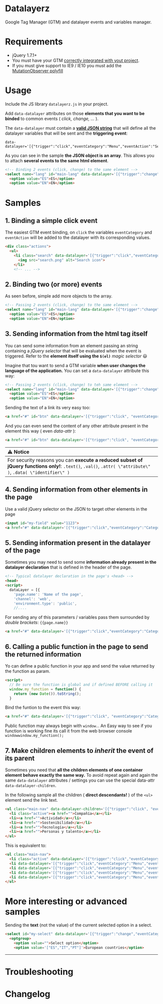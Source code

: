 # Datalayerz
Google Tag Manager (GTM) and datalayer events and variables manager.

# Requirements

- jQuery 1.7.1+
- You must have your GTM [correctly integrated with yout project](https://developers.google.com/tag-manager/quickstart).
- If you must give support to IE9 / IE10 you must add the [MutationObserver polyfill](https://github.com/megawac/MutationObserver.js/tree/master)

# Usage

Include the JS library `datalayerz.js` in your project.

Add `data-datalayer` attributes on those **elements that you want to be binded** to common events ( _click, change, ..._ ).

The `data-datalayer` must contain a **[valid JSON string](https://jsonlint.com/)** that will define all the datalayer variables that will be sent and the **triggering event**:

````
data-datalayer='[{"trigger":"click","eventCategory":"Menu","eventAction":"Search"}]'
````

As you can see in the sample **the JSON object is an array**. This allows you to attach **several events to the same html element**.

````html
<!-- Binding 2 events (click, change) to the same element -->
<select name="lang" id="main-lang" data-datalayer='[{"trigger":"change", "eventCategory":"Category1", "eventAction":"Language changed"}, {"trigger":"click", "eventCategory":"Category2", "eventAction":"Open lang selector"}]'>
  <option value="ES">ES</option>
  <option value="EN">EN</option>
````

# Samples

## 1. Binding a simple click event

The easiest GTM event binding, on `click` the variables `eventCategory` and `eventAction` will be added to the datalayer with its corresponding values.

````html
<div class="actions">
  <ul>
    <li class="search" data-datalayer='[{"trigger":"click","eventCategory":"Menu","eventAction":"Show search"}]' >
      <img src="search.png" alt="Search icon">
    </li>
    <!-- ... -->
````

## 2. Binding two (or more) events

As seen before, simple add more objects to the array.

````html
<!-- Passing 2 events (click, change) to the same element -->
<select name="lang" id="main-lang" data-datalayer='[{"trigger":"change", "eventCategory":"Category1", "eventAction":"Language changed"}, {"trigger":"click", "eventCategory":"Category2", "eventAction":"Open lang selector"}]'>
  <option value="ES">ES</option>
  <option value="EN">EN</option>
````

## 3. Sending information from the html tag itself

You can send some information from an element passing an string containing a _jQuery selector_ that will be evaluated when the event is triggered. Refer to the **element itself using the `$(el)`** _magic selector_ :smiley:

Imagine that tou want to send a GTM variable **when user changes the language of the application.** You can set a `data-datalayer` attribute this way:

````html
<!-- Passing 2 events (click, change) to teh same element -->
<select name="lang" id="main-lang" data-datalayer='[{"trigger":"change", "eventCategory":"Category1", "eventAction":"Language changed", "eventLabel":"$(el).val()"}]'>
  <option value="ES">ES</option>
  <option value="EN">EN</option>
````

Sending the text of a link its very easy too:

````html
<a href="#" id="btn" data-datalayer='[{"trigger":"click", "eventCategory":"Category", "eventAction":"Action", "eventLabel":"$(el).text()"}]'>Text of the link</a>
````

And you can even send the content of any other attribute present in the element this way ( even _data-attr_ ):

````html
<a href="#" id="btn" data-datalayer='[{"trigger":"click", "eventCategory":"Category", "eventAction":"Action", "eventLabel":"$(el).attr(\"id\")"}]'>Text of the link</a>
````

| :warning: **Notice** |
| :--- |
| For security reasons you can **execute a reduced subset of jQuery functions only!**: `.text()`, `.val()`, `.attr( \"attribute\" )`, `.data( \"identifier\" )` |

## 4. Sending information from other elements in the page

Use a valid jQuery selector on the JSON to target other elements in the page

````html
<input id="my-field" value="1123">
<a href="#" data-datalayer='[{"trigger":"click","eventCategory":"Category", "eventAction":"Action","eventLabel":"$(\"my-field\").val()"}]'>Send input value</a>
````

## 5. Sending information present in the datalayer of the page

Sometimes you may need to send some **information already present in the datalayer declaration** that is defined in the header of the page.

````html
<!-- Typical datalayer declaration in the page's <head> -->
<head>
<script>
  dataLayer = [{
    'page.name': 'Name of the page',
    'channel': 'web',
    'environment.type': 'public',
    //....
````

For sending any of this parameters / variables pass them surrounded by _double brackets_: `{{page.name}}`

````html
<a href="#" data-datalayer='[{"trigger":"click","eventCategory":"Category", "eventAction":"Action","eventLabel":"{{page.name}}"}]'>Send input value</a>
````

## 6. Calling a public function in the page to send the returned information

Yo can define a public function in your app and send the value returned by the function as param.

````html
<script>
  // Be sure the function is global and if defined BEFORE calling it
  window.my_function = function() {
    return (new Date()).toString();
  }
````

Bind the funtion to the event this way:

````html
<a href="#" data-datalayer='[{"trigger":"click", "eventCategory":"Category", "eventAction":"Action", "eventLabel":"window.my_function"}]'>Send time of click</a>
````

Public function may always begin with `window.`. An Easy way to see if you function is working fine its call it from the web browser console `windowwindow.my_function();`

## 7. Make children elements to _inherit_ the event of its parent

Sometimes you need that **all the children elements of one container element behave exactly the same way.** To avoid repeat again and again the same `data-datalayer` attributes / settings you can use the special data-attr `data-datalayer-children`.

In the following sample all the children ( **direct descendants!** ) of the `<ul>` element send the link text.

````html
<ul class="main-nav" data-datalayer-children='[{"trigger":"click", "eventCategory":"Menu","eventAction":"$(el).text()"}]' >
  <li class="active"><a href="">Compañía</a></li>
  <li><a href="">Actividad</a></li>
  <li><a href="">Sostenibilidad</a></li>
  <li><a href="">Tecnología</a></li>
  <li><a href="">Personas y talento</a></li>
</ul>
````

This is equivalent to:

````html
<ul class="main-nav">
  <li class="active" data-datalayer='[{"trigger":"click","eventCategory":"Menu","eventAction":"$(el).text()"}]'><a href="">Compañía</a></li>
  <li data-datalayer='[{"trigger":"click","eventCategory":"Menu","eventAction":"$(el).text()"}]'><a href="">Actividad</a></li>
  <li data-datalayer='[{"trigger":"click","eventCategory":"Menu","eventAction":"$(el).text()"}]'><a href="">Sostenibilidad</a></li>
  <li data-datalayer='[{"trigger":"click","eventCategory":"Menu","eventAction":"$(el).text()"}]'><a href="">Tecnología</a></li>
  <li data-datalayer='[{"trigger":"click","eventCategory":"Menu","eventAction":"$(el).text()"}]'><a href="">Personas y talento</a></li>
</ul>
````

# More interesting or advanced samples

Sending the **text** (not the value) of the current selected option in a select.

````html
<select id="my-select" data-datalayer='[{"trigger":"change","eventCategory":"Módulo de mapa","eventAction":"Filtro de actividades mapa","eventLabel":"$(\"#my-select option:selected\").text()"}]' >
  <optgroup>
    <option value="">Select option</option>
    <option value='["ES","IT","PT"]'>European countries</option>
`````

---



# Troubleshooting

# Changelog